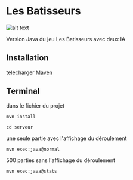 # Les Batisseurs

![alt text](https://jeuxdis.files.wordpress.com/2016/06/lb41.png)

Version Java  du jeu Les Batisseurs avec deux IA

## Installation
telecharger [Maven](https://maven.apache.org/download.cgi) 

## Terminal
dans le fichier du projet
```
mvn install
```

```
cd serveur
```
une seule partie avec l'affichage du déroulement
```
mvn exec:java@normal
```
500 parties sans l'affichage du déroulement
```
mvn exec:java@stats
```
